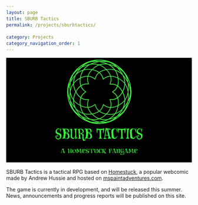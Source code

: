 ```yaml
---
layout: page
title: SBURB Tactics
permalink: /projects/sburbtactics/

category: Projects
category_navigation_order: 1
---
```

![SBURB Tactics](/assets/ST_splash.PNG)

SBURB Tactics is a tactical RPG based on [Homestuck](http://www.mspaintadventures.com), a popular webcomic made by Andrew Hussie and hosted on [mspaintadventures.com](http://www.mspaintadventures.com). 

The game is currently in development, and will be released this summer. News, announcements and progress reports will be published on this site.